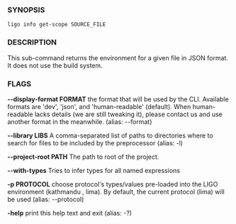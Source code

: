 
### SYNOPSIS
```
ligo info get-scope SOURCE_FILE
```

### DESCRIPTION
This sub-command returns the environment for a given file in JSON format. It does not use the build system.

### FLAGS
**--display-format FORMAT**
the format that will be used by the CLI. Available formats are 'dev', 'json', and 'human-readable' (default). When human-readable lacks details (we are still tweaking it), please contact us and use another format in the meanwhile. (alias: --format)

**--library LIBS**
A comma-separated list of paths to directories where to search for files to be included by the preprocessor (alias: -l)

**--project-root PATH**
The path to root of the project.

**--with-types**
Tries to infer types for all named expressions

**-p PROTOCOL**
choose protocol's types/values pre-loaded into the LIGO environment (kathmandu , lima). By default, the current protocol (lima) will be used (alias: --protocol)

**-help**
print this help text and exit (alias: -?)


